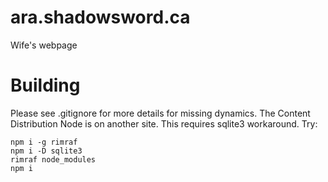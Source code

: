 # ara.shadowsword.ca
Wife's webpage

# Building
Please see .gitignore for more details for missing dynamics.
The Content Distribution Node is on another site.
This requires sqlite3 workaround.
Try:
  ```
  npm i -g rimraf
  npm i -D sqlite3
  rimraf node_modules
  npm i
  ```
